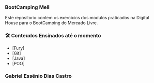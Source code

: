 ### BootCamping Meli

Este repositorio contem os exercicios dos modulos praticados na Digital House para o BootCamping do Mercado Livre.

### 🛠 Conteudos Ensinados até o momento

- [Fury]
- [Git]
- [Java]
- [POO]


### Gabriel Essênio Dias Castro
